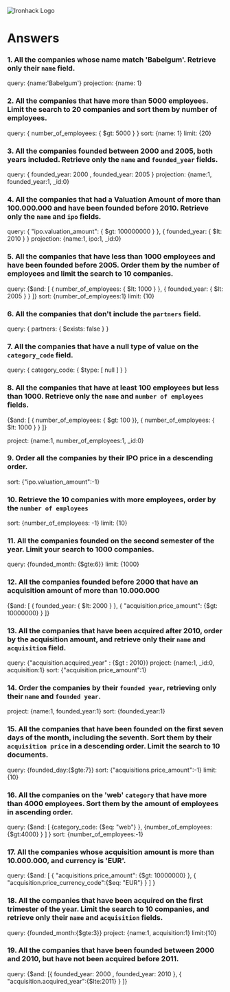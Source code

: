 ![Ironhack Logo](https://i.imgur.com/1QgrNNw.png)

# Answers

### 1. All the companies whose name match 'Babelgum'. Retrieve only their `name` field.

query: {name:'Babelgum'} 
projection: {name: 1}



### 2. All the companies that have more than 5000 employees. Limit the search to 20 companies and sort them by **number of employees**.
 

query: { number_of_employees: { $gt: 5000 } }
sort: {name: 1}
limit: {20}

### 3. All the companies founded between 2000 and 2005, both years included. Retrieve only the `name` and `founded_year` fields.
 

query:  { founded_year: 2000 ,   founded_year: 2005 }
projection: {name:1, founded_year:1, _id:0}

### 4. All the companies that had a Valuation Amount of more than 100.000.000 and have been founded before 2010. Retrieve only the `name` and `ipo` fields.

query: { "ipo.valuation_amount": { $gt: 100000000 } }, { founded_year: { $lt: 2010 } }
projection: {name:1, ipo:1, _id:0}

### 5. All the companies that have less than 1000 employees and have been founded before 2005. Order them by the number of employees and limit the search to 10 companies.

query: {$and: [ { number_of_employees: { $lt: 1000 } }, { founded_year: { $lt: 2005 } } ]}
sort: {number_of_employees:1}
limit: {10}
 

### 6. All the companies that don't include the `partners` field.

 query: { partners: { $exists: false } }

### 7. All the companies that have a null type of value on the `category_code` field.

query: { category_code: { $type: [ null ] } }

### 8. All the companies that have at least 100 employees but less than 1000. Retrieve only the `name` and `number of employees` fields.


 {$and: [ { number_of_employees: { $gt: 100 }},  { number_of_employees: { $lt: 1000 } } ]}

 project: {name:1, number_of_employees:1, _id:0}

### 9. Order all the companies by their IPO price in a descending order.

sort: {"ipo.valuation_amount":-1} 

### 10. Retrieve the 10 companies with more employees, order by the `number of employees`

sort: {number_of_employees: -1}
limit: {10}

### 11. All the companies founded on the second semester of the year. Limit your search to 1000 companies.

query: {founded_month: {$gte:6}}
limit: {1000}

### 12. All the companies founded before 2000 that have an acquisition amount of more than 10.000.000

{$and: [ { founded_year: { $lt: 2000 } }, { "acquisition.price_amount": {$gt: 10000000} } ]}

### 13. All the companies that have been acquired after 2010, order by the acquisition amount, and retrieve only their `name` and `acquisition` field.

query: {"acquisition.acquired_year" : {$gt : 2010}}
project: {name:1, _id:0, acquisition:1}
sort: {"acquisition.price_amount":1} 

### 14. Order the companies by their `founded year`, retrieving only their `name` and `founded year`.

project: {name:1, founded_year:1}
sort: {founded_year:1}

### 15. All the companies that have been founded on the first seven days of the month, including the seventh. Sort them by their `acquisition price` in a descending order. Limit the search to 10 documents.


query: {founded_day:{$gte:7}}
sort: {"acquisitions.price_amount":-1}
limit:{10}

### 16. All the companies on the 'web' `category` that have more than 4000 employees. Sort them by the amount of employees in ascending order.

query: {$and:  [   {category_code: {$eq: "web"}   }, {number_of_employees:{$gt:4000}   }  ]  }
sort: {number_of_employees:-1}


### 17. All the companies whose acquisition amount is more than 10.000.000, and currency is 'EUR'.

query: {$and:  [   { "acquisitions.price_amount": {$gt: 10000000}   }, { "acquisition.price_currency_code":{$eq: "EUR"}   }  ]  }

### 18. All the companies that have been acquired on the first trimester of the year. Limit the search to 10 companies, and retrieve only their `name` and `acquisition` fields.

query: {founded_month:{$gte:3}}
project: {name:1, acquisition:1}
limit:{10}

### 19. All the companies that have been founded between 2000 and 2010, but have not been acquired before 2011.

query: {$and: [{ founded_year: 2000 ,   founded_year: 2010 }, { "acquisition.acquired_year":{$lte:2011}  }   ]}
